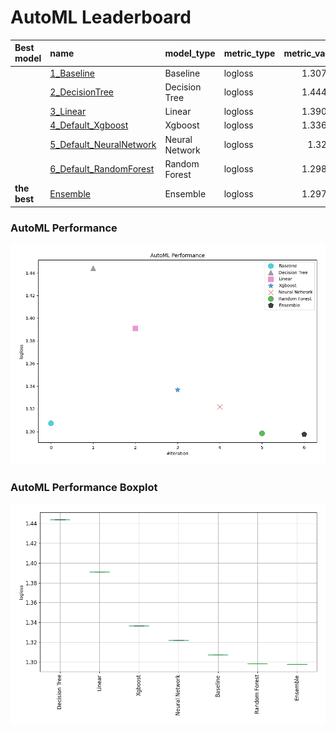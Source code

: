 # AutoML Leaderboard

| Best model   | name                                                         | model_type     | metric_type   |   metric_value |   train_time |
|:-------------|:-------------------------------------------------------------|:---------------|:--------------|---------------:|-------------:|
|              | [1_Baseline](1_Baseline/README.md)                           | Baseline       | logloss       |        1.30735 |         1.78 |
|              | [2_DecisionTree](2_DecisionTree/README.md)                   | Decision Tree  | logloss       |        1.44406 |         5.59 |
|              | [3_Linear](3_Linear/README.md)                               | Linear         | logloss       |        1.39094 |         3.49 |
|              | [4_Default_Xgboost](4_Default_Xgboost/README.md)             | Xgboost        | logloss       |        1.33672 |         5    |
|              | [5_Default_NeuralNetwork](5_Default_NeuralNetwork/README.md) | Neural Network | logloss       |        1.3218  |         2.99 |
|              | [6_Default_RandomForest](6_Default_RandomForest/README.md)   | Random Forest  | logloss       |        1.29847 |         6.05 |
| **the best** | [Ensemble](Ensemble/README.md)                               | Ensemble       | logloss       |        1.29775 |         0.47 |

### AutoML Performance
![AutoML Performance](ldb_performance.png)

### AutoML Performance Boxplot
![AutoML Performance Boxplot](ldb_performance_boxplot.png)